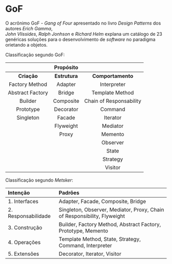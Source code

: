 # GoF

O acrônimo GoF - _Gang of Four_ apresentado no livro _Design Patterns_ dos autores _Erich Gamma_,  
 _John Vlissides_, _Ralph Jonhson_ e _Richard Helm_ explana um catálogo de 23 genéricas soluções para o desenvolvimento de _software_ no paradigma orietando a objetos.

Classificação segundo GoF:

|  | **Propósito** |  |
| :---: | :---: | :---: |
| **Criação** | **Estrutura** | **Comportamento** |
| Factory Method | Adapter | Interpreter |
| Abstract Factory | Bridge | Template Method |
| Builder | Composite | Chain of Responsability |
| Prototype | Decorator | Command |
| Singleton | Facade | Iterator |
|  | Flyweight | Mediator |
|  | Proxy | Memento |
|  |  | Observer |
|  |  | State |
|  |  | Strategy |
|  |  | Visitor |

Classificação segundo _Metsker_:

| **Intenção** | **Padrões** |
| :--- | :--- |
| 1. Interfaces | Adapter, Facade, Composite, Bridge |
| 2. Responsabilidade | Singleton, Observer, Mediator, Proxy, Chain of Responsibility, Flyweight |
| 3. Construção | Builder, Factory Method, Abstract Factory, Prototype, Memento |
| 4. Operações | Template Method, State, Strategy, Command, Interpreter |
| 5. Extensões | Decorator, Iterator, Visitor |
